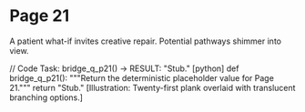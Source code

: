 # Page 21

A patient what-if invites creative repair.
Potential pathways shimmer into view.

// Code Task: bridge_q_p21() → RESULT: "Stub."
[python]
def bridge_q_p21():
    """Return the deterministic placeholder value for Page 21."""
    return "Stub."
[Illustration: Twenty-first plank overlaid with translucent branching options.]
